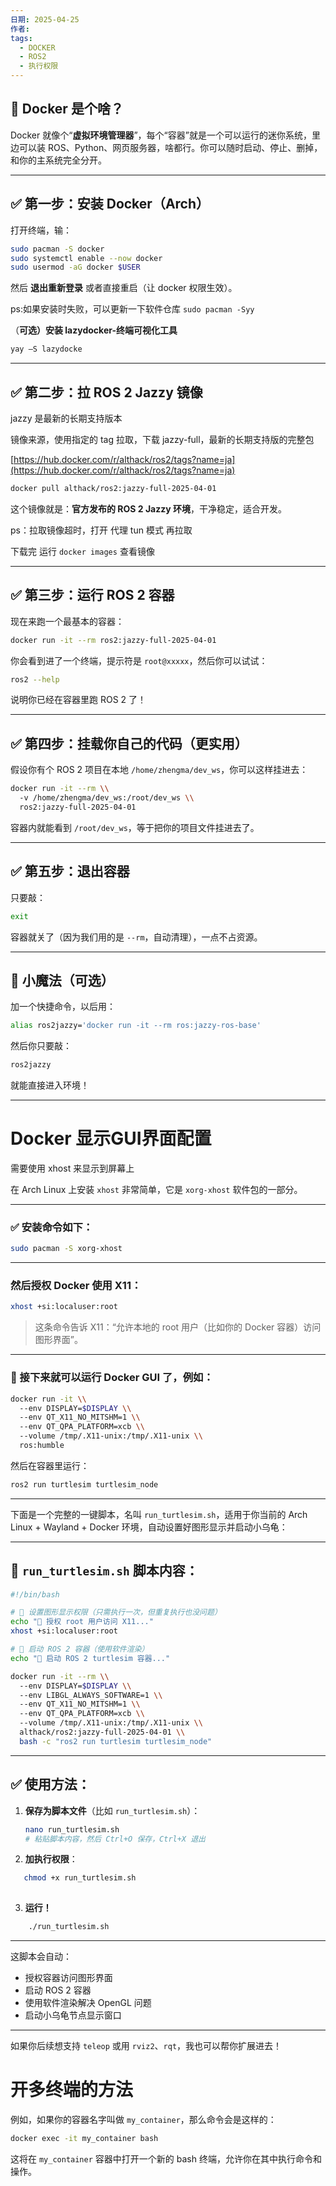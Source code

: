 ```yaml
---
日期: 2025-04-25
作者: 
tags:
  - DOCKER
  - ROS2
  - 执行权限
---
```

## 🐳 Docker 是个啥？

Docker 就像个“**虚拟环境管理器**”，每个“容器”就是一个可以运行的迷你系统，里边可以装 ROS、Python、网页服务器，啥都行。你可以随时启动、停止、删掉，和你的主系统完全分开。

---

## ✅ 第一步：安装 Docker（Arch）

打开终端，输：

```bash
sudo pacman -S docker
sudo systemctl enable --now docker
sudo usermod -aG docker $USER
```

然后 **退出重新登录** 或者直接重启（让 docker 权限生效）。

ps:如果安装时失败，可以更新一下软件仓库 `sudo pacman -Syy`

（**可选）安装 lazydocker-终端可视化工具**

```jsx
yay —S lazydocke
```

---

## ✅ 第二步：拉 ROS 2 Jazzy 镜像

jazzy 是最新的长期支持版本

镜像来源，使用指定的 tag 拉取，下载 jazzy-full，最新的长期支持版的完整包

[https://hub.docker.com/r/althack/ros2/tags?name=ja](https://hub.docker.com/r/althack/ros2/tags?name=ja)

```bash
docker pull althack/ros2:jazzy-full-2025-04-01
```

这个镜像就是：**官方发布的 ROS 2 Jazzy 环境**，干净稳定，适合开发。

ps：拉取镜像超时，打开 代理 tun 模式 再拉取

下载完 运行 `docker images` 查看镜像

---

## ✅ 第三步：运行 ROS 2 容器

现在来跑一个最基本的容器：

```bash
docker run -it --rm ros2:jazzy-full-2025-04-01

```

你会看到进了一个终端，提示符是 `root@xxxxx`，然后你可以试试：

```bash
ros2 --help

```

说明你已经在容器里跑 ROS 2 了！

---

## ✅ 第四步：挂载你自己的代码（更实用）

假设你有个 ROS 2 项目在本地 `/home/zhengma/dev_ws`，你可以这样挂进去：

```bash
docker run -it --rm \\
  -v /home/zhengma/dev_ws:/root/dev_ws \\
  ros2:jazzy-full-2025-04-01
```

容器内就能看到 `/root/dev_ws`，等于把你的项目文件挂进去了。

---

## ✅ 第五步：退出容器

只要敲：

```bash
exit
```

容器就关了（因为我们用的是 `--rm`，自动清理），一点不占资源。

---

## 🧙 小魔法（可选）

加一个快捷命令，以后用：

```bash
alias ros2jazzy='docker run -it --rm ros:jazzy-ros-base'
```

然后你只要敲：

```bash
ros2jazzy
```

就能直接进入环境！

---

# Docker 显示GUI界面配置

需要使用 xhost 来显示到屏幕上

在 Arch Linux 上安装 `xhost` 非常简单，它是 `xorg-xhost` 软件包的一部分。

---

### ✅ 安装命令如下：

```bash
sudo pacman -S xorg-xhost
```

---

### 然后授权 Docker 使用 X11：

```bash
xhost +si:localuser:root
```

> 这条命令告诉 X11：“允许本地的 root 用户（比如你的 Docker 容器）访问图形界面”。

---

### 🐢 接下来就可以运行 Docker GUI 了，例如：

```bash
docker run -it \\
  --env DISPLAY=$DISPLAY \\
  --env QT_X11_NO_MITSHM=1 \\
  --env QT_QPA_PLATFORM=xcb \\
  --volume /tmp/.X11-unix:/tmp/.X11-unix \\
  ros:humble
```

然后在容器里运行：

```bash
ros2 run turtlesim turtlesim_node
```

---

下面是一个完整的一键脚本，名叫 `run_turtlesim.sh`，适用于你当前的 Arch Linux + Wayland + Docker 环境，自动设置好图形显示并启动小乌龟：

---

## 🐢 `run_turtlesim.sh` 脚本内容：

```bash
#!/bin/bash

# 🐧 设置图形显示权限（只需执行一次，但重复执行也没问题）
echo "📢 授权 root 用户访问 X11..."
xhost +si:localuser:root

# 🐳 启动 ROS 2 容器（使用软件渲染）
echo "🚀 启动 ROS 2 turtlesim 容器..."

docker run -it --rm \\
  --env DISPLAY=$DISPLAY \\
  --env LIBGL_ALWAYS_SOFTWARE=1 \\
  --env QT_X11_NO_MITSHM=1 \\
  --env QT_QPA_PLATFORM=xcb \\
  --volume /tmp/.X11-unix:/tmp/.X11-unix \\
  althack/ros2:jazzy-full-2025-04-01 \\
  bash -c "ros2 run turtlesim turtlesim_node"
```

---

## ✅ 使用方法：

1. **保存为脚本文件**（比如 `run_turtlesim.sh`）：
    
    ```bash
    nano run_turtlesim.sh
    # 粘贴脚本内容，然后 Ctrl+O 保存，Ctrl+X 退出
    
    ```
    
2. **加执行权限**：
    
 ```bash
	chmod +x run_turtlesim.sh
  
  ```

3. **运行！**
 
```bash
	./run_turtlesim.sh
```


---

这脚本会自动：

- 授权容器访问图形界面
- 启动 ROS 2 容器
- 使用软件渲染解决 OpenGL 问题
- 启动小乌龟节点显示窗口

---

如果你后续想支持 `teleop` 或用 `rviz2`、`rqt`，我也可以帮你扩展进去！

# 开多终端的方法

例如，如果你的容器名字叫做 `my_container`，那么命令会是这样的：

```bash
docker exec -it my_container bash
```

这将在 `my_container` 容器中打开一个新的 bash 终端，允许你在其中执行命令和操作。



